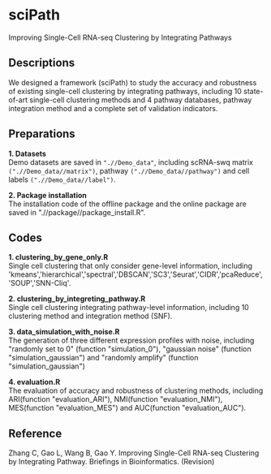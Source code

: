 # sciPath
Improving Single-Cell RNA-seq Clustering by Integrating Pathways

## Descriptions
We designed a framework (sciPath) to study the accuracy and robustness of existing single-cell clustering by integrating pathways, including 10 state-of-art single-cell clustering methods and 4 pathway databases, pathway integration method and a complete set of validation indicators.

## Preparations
**1. Datasets**  
Demo datasets are saved in `".//Demo_data"`, including scRNA-swq matrix `(".//Demo_data//matrix")`, pathway `(".//Demo_data//pathway")` and cell labels `(".//Demo_data//label")`.

**2. Package installation**  
The installation code of the offline package and the online package are saved in ".//package//package_install.R".
 
## Codes
**1. clustering_by_gene_only.R**  
Single cell clustering that only consider gene-level information, including 'kmeans','hierarchical','spectral','DBSCAN','SC3','Seurat','CIDR','pcaReduce','SOUP','SNN-Cliq'. 
  
**2. clustering_by_integreting_pathway.R**  
Single cell clustering integrating pathway-level information, including 10 clustering method and integration method (SNF).
  
**3. data_simulation_with_noise.R**  
The generation of three different expression profiles with noise, including "randomly set to 0" (function "simulation_0"), "gaussian noise" (function "simulation_gaussian") and "randomly amplify" (function "simulation_gaussian")

**4. evaluation.R**  
The evaluation of accuracy and robustness of clustering methods, including ARI(function "evaluation_ARI"), NMI(function "evaluation_NMI"), MES(function "evaluation_MES") and AUC(function "evaluation_AUC").

## Reference
Zhang C, Gao L, Wang B, Gao Y. Improving Single-Cell RNA-seq Clustering by Integrating Pathway. Briefings in Bioinformatics. (Revision)
